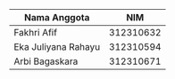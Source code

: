 | Nama Anggota | NIM |
| -----| ------------------ |
|Fakhri Afif   | 312310632 |
|Eka Juliyana Rahayu | 312310594 |
| Arbi Bagaskara | 312310671 |
